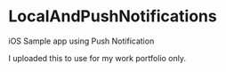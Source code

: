 # LocalAndPushNotifications
iOS Sample app using Push Notification

I uploaded this to use for my work portfolio only.
